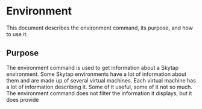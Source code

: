# Environment

This document describes the environment command, its purpose, and how to use it.


## Purpose

The environment command is used to get information about a Skytap environment.
Some Skytap environments have a lot of information about them and are made up of
several virtual machines. Each virtual machine has a lot of information
describing it. Some of it useful, some of it not so much. The environment
command does not filter the information it displays, but it does provide